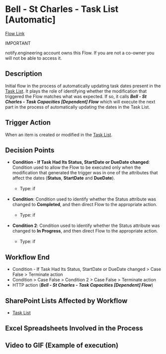 # Bell - St Charles - Task List [Automatic]

<a href="https://make.powerautomate.com/environments/Default-a5273f41-687e-4e5e-9fba-18c6ce465b41/flows/shared/9284f5e4-624d-4702-80ed-1a7fdd1ed666/details" target="_blank">Flow Link</a>

<div class="note">
<p class="admonition-title">IMPORTANT</p>
<p>notify.engineering account owns this Flow. If you are not a co-owner you will not be able to access it.</p>
</div>

## Description
Initial flow in the process of automatically updating task dates present in the <a href="https://vistacaretech.sharepoint.com/sites/engineering/Bell/StCharles/Lists/Tasks/1000%20Tasks.aspx" target="_blank">Task List</a>. It plays the role of identifying whether the modification that triggered the Flow matches what was expected. If so, it calls ***Bell - St Charles - Task Capacities [Dependent] Flow*** which will execute the next part in the process of automatically updating the dates in the Task List.

## Trigger Action
When an item is created or modified in the <a href="https://vistacaretech.sharepoint.com/sites/engineering/Bell/StCharles/Lists/Tasks/1000%20Tasks.aspx" target="_blank">Task List</a>.

## Decision Points
* **Condition - If Task Had Its Status, StartDate or DueDate changed**: Condition used to allow the Flow to be executed only when the modification that generated the trigger was in one of the attributes that affect the dates (**Status**, **StartDate** and **DueDate**).
<br></br>
    * Type: if
<br></br>
* **Condition**: Condition used to identify whether the Status attribute was changed to **Completed**, and then direct Flow to the appropriate action.
<br></br>
    * Type: if
<br></br>
* **Condition 2**: Condition used to identify whether the Status attribute was changed to **In Progress**, and then direct Flow to the appropriate action.
<br></br>
    * Type: if

## Workflow End
* Condition - If Task Had Its Status, StartDate or DueDate changed > Case False > Terminate action
* Condition > Case False > Condition 2 > Case False > Terminate action
* HTTP action (***Bell - St Charles - Task Capacities [Dependent] Flow***)

## SharePoint Lists Affected by Workflow
* <a href="https://vistacaretech.sharepoint.com/sites/engineering/Bell/StCharles/Lists/Tasks/1000%20Tasks.aspx" target="_blank">Task List</a>

## Excel Spreadsheets Involved in the Process


## Video to GIF (Example of execution)